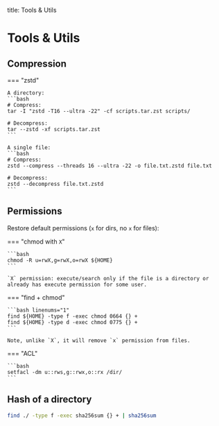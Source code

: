 title: Tools & Utils

# **Tools & Utils**


## **Compression**

=== "zstd"

    A directory:
    ```bash
    # Compress:
    tar -I "zstd -T16 --ultra -22" -cf scripts.tar.zst scripts/
    
    # Decompress:
    tar --zstd -xf scripts.tar.zst
    ```

    A single file:
    ```bash
    # Compress:
    zstd --compress --threads 16 --ultra -22 -o file.txt.zstd file.txt

    # Decompress:
    zstd --decompress file.txt.zstd
    ```



## **Permissions**

Restore default permissions (`x` for dirs, no `x` for files):

=== "chmod with `X`"

    ```bash
    chmod -R u=rwX,g=rwX,o=rwX ${HOME}
    ```
    
    `X` permission: execute/search only if the file is a directory or already has execute permission for some user.

=== "find + chmod"

    ```bash linenums="1"
    find ${HOME} -type f -exec chmod 0664 {} +
    find ${HOME} -type d -exec chmod 0775 {} +
    ```
    
    Note, unlike `X`, it will remove `x` permission from files.
   
=== "ACL"

    ```bash
    setfacl -dm u::rws,g::rwx,o::rx /dir/
    ```



## **Hash of a directory**

```bash
find ./ -type f -exec sha256sum {} + | sha256sum
```
